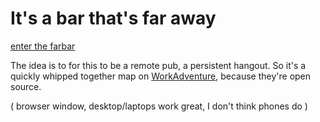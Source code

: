 # It's a bar that's far away

[enter the farbar](https://play.workadventu.re/_/global/raw.githubusercontent.com/darachm/farbar/master/farbar.json)

The idea is to for this to be a remote pub, a persistent hangout.
So it's a quickly whipped together map on [WorkAdventure](workadventu.re),
because they're open source.

( browser window, desktop/laptops work great, I don't think phones do )

